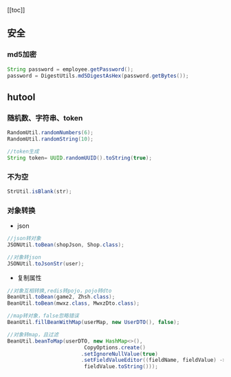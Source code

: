 [[toc]]
## 安全
### md5加密
``` java
String password = employee.getPassword();
password = DigestUtils.md5DigestAsHex(password.getBytes());
```
## hutool
### 随机数、字符串、token
``` java
RandomUtil.randomNumbers(6);
RandomUtil.randomString(10);

//token生成
String token= UUID.randomUUID().toString(true);
```
### 不为空
``` java
StrUtil.isBlank(str);
```
### 对象转换
- json
``` java
//json转对象
JSONUtil.toBean(shopJson, Shop.class);     

//对象转json
JSONUtil.toJsonStr(user);
```
- 复制属性
``` java
//对象互相转换,redis转pojo，pojo转dto
BeanUtil.toBean(game2, Zhsh.class);
BeanUtil.toBean(mwxz.class, MwxzDto.class);

//map转对象，false忽略错误
BeanUtil.fillBeanWithMap(userMap, new UserDTO(), false);

//对象转map，且过滤
BeanUtil.beanToMap(userDTO, new HashMap<>(),
                         CopyOptions.create()
                        .setIgnoreNullValue(true)
                        .setFieldValueEditor((fieldName, fieldValue) ->
                         fieldValue.toString()));                         
```


